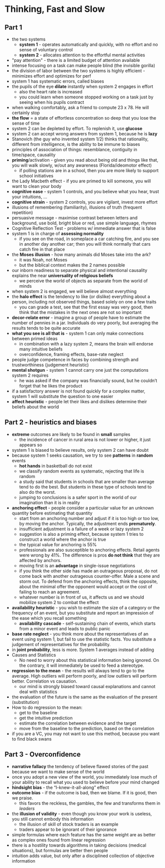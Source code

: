 # Thinking, Fast and Slow

## Part 1

* the two systems
	* **system 1** - operates automatically and quickly, with no effort and no sense of voluntary control
	* **system 2** - allocates attention to the effortful mental activities
* "pay attention" - there is a limited budget of attention available
* intense focusing on a task can make people blind (the invisible gorilla)
* the division of labor between the two systems is highly efficient - minimizes effort and optimizes for perf
* system 1 has systematic errors, called biases
* the pupils of the eye **dilate** instantly when system 2 engages in effort
	* also the heart rate is increased
	* you could learn when someone stopped working on a task just by seeing when his pupils contract
* when walking comfortably, ask a friend to compute 23 x 78. He will certainly stop
* **the flow** = a state of effortless concentration so deep that you lose the sense of time
* system 2 can be depleted by effort. To replenish it, use **glucose**
* system 2 can accept wrong answers from system 1, because he is **lazy**
* Stanovich (the guy who invented system 1/2) thinks that rationality, different from intelligence, is  the ability to be immune to biases
* principles of association of things: resemblance, contiguity in time/space, causality
* **priming**/activation - given you read about being old and things like that, you will walk slowly, w/out any awareness (Florida/ideomotor effect)
	* if polling stations are in a school, then you are more likely to support school initiatives
* the Lady Macbeth effect - if you are primed to kill someone, you will want to clean your body
* **cognitive ease** - system 1 controls, and you believe what you hear, trust your intuitions, …
* **cognitive strain** - system 2 controls, you are vigilant, invest more effort
* illusions of remembering (familiarity), illusions of truth (frequent repetition)
* persuasive message - maximise contrast between letters and background, use bold, bright blue or red, use simple language, rhymes
* Cognitive Reflection Test - problems w/ immediate answer that is false
* system 1 is in charge of **assessing normality**
	* if you see on the road, in someplace a car catching fire, and you see in another day another car; then you will think normally that cars catch fire in that place
* the **Moses illusion** - how many animals did Moses take into the ark?
	* it was Noah, not Moses
	* but the biblical context makes the 2 names possible
* our inborn readiness to separate physical and intentional causality explains the near **universality of religious beliefs**
	* we perceive the world of objects as separate from the world of minds
* when system 2 is engaged, we will believe almost everything
* the **halo effect** is the tendency to like (or dislike) everything about a person, including not observed things, based solely on one a few traits
	* you can grade a test, see that the first essay was very good, then think that the mistakes in the next ones are not so important
* **decor-relate error** - imagine a group of people have to estimate the number of pennies in a jar. Individuals do very poorly, but averaging the results tends to be quite accurate
* **what you see is all that is** - system 1 can only make connections between primed ideas
	* in combination with a lazy system 2, means the brain will endorse many intuitive beliefs
	* overconfidence, framing effects, base-rate neglect
* people judge competence in faces by combining strength and trustworthiness (judgement heuristic)
* **mental shotgun** - system 1 cannot carry one just the computations system 2 requires
	* he was asked if the company was financially sound, but he couldn’t forget that he likes the product
* if a satisfactory answer is not found quickly for a complex matter, system 1 will substitute the question to one easier
* **affect heuristic** - people let their likes and dislikes determine their beliefs about the world

## Part 2 - heuristics and biases

* **extreme** outcomes are likely to be found in **small** samples
	* the incidence of cancer in rural area is not lower or higher, it just appears so
* system 1 is biased to believe results, only system 2 can have doubt
* because system 1 seeks causation, we try to see **patterns** in **random** events
	* **hot hands** in basketball do not exist
	* we classify random events as systematic, rejecting that life is random
	* a study said that students in schools that are smaller than average tend to do the best. But students in these type of schools tend to also do the worst.
	* jumping to conclusions is a safer sport in the world of our imagination than it is in reality
* **anchoring effect** - people consider a particular value for an unknown quantity before estimating that quantity
	* start from an anchoring number and adjust if it is too high or too low, by moving the anchor. Typically, the adjustment ends **prematurely**. 
	* insufficient adjustment is a failure of a week or lazy system 2
	* suggestion is also a priming effect, because system 1 tries to construct a world where the anchor is true
	* the typical value for anchoring is 55%
	* professionals are also susceptible to anchoring effects. Retail agents were wrong by 41%. The difference is pros **do not think** that they are affected by anchors.
	* moving first is an **advantage** in single-issue negotiations
	* if you think the other side has made an outrageous proposal, do not come back with another outrageous counter-offer. Male a scene and storm out. To defend from the anchoring effects, think the opposite, about the minimal offer the opponent would accept or the cost of failing to reach an agreement.
	* whatever number is in front of us, it affects us and we should mobilize system 2 to combat the effect
* **availability heuristic** - you wish to estimate the size of a category or the frequency of an event, but you substitute and report an impression of the ease which you recall something
	* **availability cascade** - self-sustaining chain of events, which starts from a minor event and leads to public panic
* **base rate neglect** - you think more about the representatives of an event using system 1, but fail to use the statistic facts. You substitute a judgement of representatives for the probability.
* in **joint probability**, less is more. System 1 averages instead of adding
* Causes and Statistics
  * No need to worry about this statistical information being ignored. On the contrary, it will immediately be used to feed a stereotype.
* **regression to the mean** - the results will always tend to go to the average. High outliers will perform poorly, and low outliers will perform better. Correlation vs causation.
	* our mind is strongly biased toward causal explanations and cannot deal with statistics
* the evaluation of the future is the same as the evaluation of the present (substitution)
* How to do regression to the mean:
	*	get to the baseline
	*	get the intuitive prediction
	* estimate the correlation between evidence and the target
	*	move from the baseline to the prediction, based on the correlation
* if you are a VC, you may not want to use this method, because you want to find black swans

## Part 3 - Overconfidence

* **narrative fallacy** the tendency of believe flawed stories of the past because we want to make sense of the world
* once you adopt a new view of the world, you immediately lose much of your ability to recall what you used to believe before your mind changed
* **hindsight bias** - the “I-knew-it-all-along” effect
* **outcome bias** - if the outcome is bad, then we blame. If it is good, then we praise.
	* this favors the reckless, the gambles, the few and transforms them in _leaders_
* the **illusion of validity** - even though you know your work is useless, you still cannot embody this information
	* the illusion of skill of stock traders is an example
	* traders appear to be ignorant of their ignorance
* simple formulas where each feature has the same weight are as better as complex ones found from linear regression
* there is a hostility towards algorithms in taking decisions (medical situations), but formulas are better then people
* intuition adds value, but only after a disciplined collection of objective information
